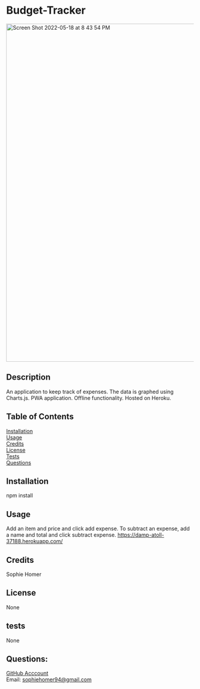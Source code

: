 # Budget-Tracker
<img width="909" alt="Screen Shot 2022-05-18 at 8 43 54 PM" src="https://user-images.githubusercontent.com/95515946/169199809-6e23ed25-a16a-4b9e-b9d6-ee560582844a.png">

## Description 
An application to keep track of expenses. The data is graphed using Charts.js. PWA application. Offline functionality. Hosted on Heroku.

## Table of Contents 
[Installation](#installation) <br>
[Usage](#usage)  <br>
[Credits](#credits)  <br>
[License](#license)  <br>
[Tests](#tests)  <br>
[Questions](#questions)  <br>

## Installation
npm install

## Usage
Add an item and price and click add expense. To subtract an expense, add a name and total and click subtract expense.
https://damp-atoll-37188.herokuapp.com/

## Credits
Sophie Homer

## License 
None

## tests
None

## Questions:
[GitHub Acccount](https://github.com/sophiehomer) <br>
Email: sophiehomer94@gmail.com